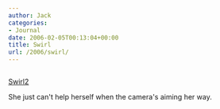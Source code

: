 ```yaml
---
author: Jack
categories:
- Journal
date: 2006-02-05T00:13:04+00:00
title: Swirl
url: /2006/swirl/
---
```


<div>
  <p>
    <a href="http://www.flickr.com/photos/jbaty/95525542/" title="photo sharing"><img src="https://static.flickr.com/28/95525542_5ae565c41a_m.jpg" alt="" /></a>
  </p></p> 
  
  <p>
    <a href="http://www.flickr.com/photos/jbaty/95525542/">Swirl2</a>
  </p>
</div>

She just can't help herself when the camera's aiming her way. </p>